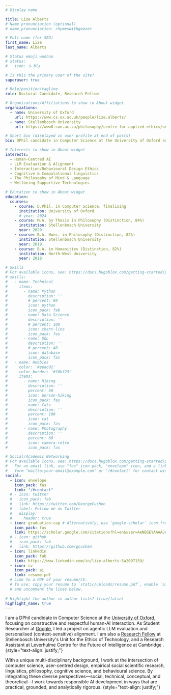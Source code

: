 ```yaml
---
# Display name

title: Lize Alberts
# Name pronunciation (optional)
# name_pronunciation: rhymeswithgeezer

# Full name (for SEO)
first_name: Lize
last_name: Alberts

# Status emoji woohoo
# status:
#   icon: ☕️ bla

# Is this the primary user of the site?
superuser: true

# Role/position/tagline
role: Doctoral Candidate, Research Fellow

# Organizations/Affiliations to show in About widget
organizations:
  - name: University of Oxford
    url: https://www.cs.ox.ac.uk/people/lize.alberts/
  - name: Stellenbosch University
    url: https://www0.sun.ac.za/philosophy/centre-for-applied-ethics/unit-for-the-ethics-of-technology/unit-for-the-ethics-of-technology-staff-2/ 

# Short bio (displayed in user profile at end of posts)
bio: DPhil candidate in Computer Science at the University of Oxford and Research Fellow at Stellenbosch University's Unit for the Ethics of Technology.

# Interests to show in About widget
interests:
  - Human-Centred AI
  - LLM Evaluation & Alignment
  - Interaction/Behavioural Design Ethics
  - Cognitive & Computational linguistics
  - The Philosophy of Mind & Language
  - Wellbeing-Supportive Technologies

# Education to show in About widget
education:
  courses:
    - course: D.Phil. in Computer Science, finalising
      institution: University of Oxford
      # year: 2024
    - course: M.A. by Thesis in Philosophy (Distinction, 84%)
      institution: Stellenbosch University
      year: 2020
    - course: B.A. Hons. in Philosophy (Distinction, 82%)
      institution: Stellenbosch University
      year: 2019
    - course: B.A. in Humanities (Distinction, 82%)
      institution: North-West University
      year: 2018

# Skills
# For available icons, see: https://docs.hugoblox.com/getting-started/page-builder/#icons
# skills:
#   - name: Technical
#     items:
#       - name: Python
#         description: ''
#         # percent: 80
#         icon: python
#         icon_pack: fab
#       - name: Data Science
#         description: ''
#         # percent: 100
#         icon: chart-line
#         icon_pack: fas
#       - name: SQL
#         description: ''
#         # percent: 40
#         icon: database
#         icon_pack: fas
#   - name: Hobbies
#     color: '#eeac02'
#     color_border: '#f0bf23'
#     items:
#       - name: Hiking
#         description: ''
#         percent: 60
#         icon: person-hiking
#         icon_pack: fas
#       - name: Cats
#         description: ''
#         percent: 100
#         icon: cat
#         icon_pack: fas
#       - name: Photography
#         description: ''
#         percent: 80
#         icon: camera-retro
#         icon_pack: fas

# Social/Academic Networking
# For available icons, see: https://docs.hugoblox.com/getting-started/page-builder/#icons
#   For an email link, use "fas" icon pack, "envelope" icon, and a link in the
#   form "mailto:your-email@example.com" or "/#contact" for contact widget.
social:
  - icon: envelope
    icon_pack: fas
    link: "/#contact"
  # - icon: twitter
  #   icon_pack: fab
  #   link: https://twitter.com/GeorgeCushen
  #   label: Follow me on Twitter
  #   display:
  #     header: true
  - icon: graduation-cap # Alternatively, use `google-scholar` icon from `ai` icon pack
    icon_pack: fas
    link: https://scholar.google.com/citations?hl=en&user=AeNBSEYAAAAJ#
  # - icon: github
  #   icon_pack: fab
  #   link: https://github.com/gcushen
  - icon: linkedin
    icon_pack: fab
    link: https://www.linkedin.com/in/lize-alberts-5a2097159/
  - icon: cv
    icon_pack: ai
    link: resume.pdf
  # Link to a PDF of your resume/CV.
  # To use: copy your resume to `static/uploads/resume.pdf`, enable `ai` icons in `params.yaml`,
  # and uncomment the lines below.
  
# Highlight the author in author lists? (true/false)
highlight_name: true
---
```

I am a DPhil candidate in Computer Science at the 
    <a href="https://www.cs.ox.ac.uk/people/lize.alberts/">University of Oxford</a>, focusing on constructive and respectful human-AI interaction. As Student Researcher at 
    <a href="https://doi.org/10.48550/arXiv.2401.09082">Google</a>, I led a project on agentic LLM evaluation and personalised (context-sensitive) alignment. I am also a
    <a href="https://www0.sun.ac.za/philosophy/centre-for-applied-ethics/unit-for-the-ethics-of-technology/unit-for-the-ethics-of-technology-staff-2/">Research Fellow</a> 
    at Stellenbosch University's Unit for the Ethics of Technology, and a Research Assistant at Leverhulme Centre for the Future of Intelligence at Cambridge </a>.
{style="text-align: justify;"}

With a unique multi-disciplinary background, I work at the intersection of computer science, user-centred design, empirical social scientific research, linguistics, philosophy, cognitive science, and behavioural science. By integrating these diverse perspectives—social, technical, conceptual, and theoretical—I work towards responsible AI development in ways that are practical, grounded, and analytically rigorous.
{style="text-align: justify;"} 

<!-- Aside from a D.Phil. in Computer Science and an M.A. by thesis (140-pages) in Philosophy, I have over six years' experience teaching university courses across computer science, engineering and the humanities. Holding myself accountable to the standards of rigour of multiple disciplines has helped me appreciate how important, but tricky it is for researchers in AI to bridge relevant domains and engage with ethics in ways that do not merely pay lip service. As a fast-changing area with few established guidelines, it requires continuous critical reflection; fast skill and knowledge acquisition; multi-perspectival evaluation; and creative reimagining. My research lies this intersection.
{style="text-align: justify;"}  -->

